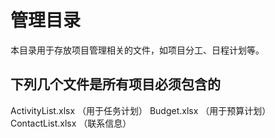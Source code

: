 管理目录
========

本目录用于存放项目管理相关的文件，如项目分工、日程计划等。

下列几个文件是所有项目必须包含的
--------------------------------
ActivityList.xlsx （用于任务计划）
Budget.xlsx （用于预算计划）
ContactList.xlsx （联系信息）
